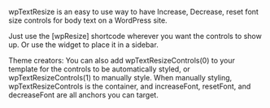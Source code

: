 wpTextResize is an easy to use way to have Increase, Decrease, reset font size controls for body text on a WordPress site.

Just use the [wpResize] shortcode wherever you want the controls to show up. Or use the widget to place it in a sidebar.

Theme creators: You can also add wpTextResizeControls(0) to your template for the controls to be automatically styled, or wpTextResizeControls(1) to manually style. When manually styling, wpTextResizeControls is the container, and increaseFont, resetFont, and decreaseFont are all anchors you can target.
